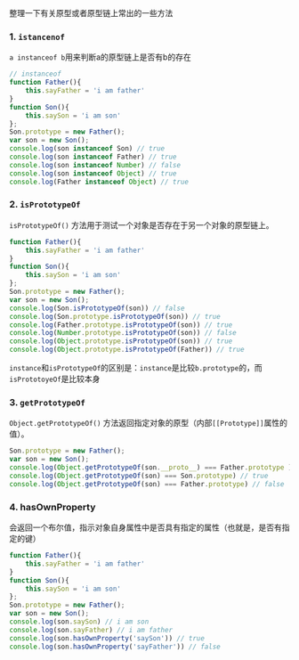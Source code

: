 整理一下有关原型或者原型链上常出的一些方法

### 1. `istancenof`

`a instanceof b`用来判断a的原型链上是否有b的存在

```js
// instanceof
function Father(){
    this.sayFather = 'i am father'
}
function Son(){
    this.saySon = 'i am son'
};
Son.prototype = new Father();
var son = new Son();
console.log(son instanceof Son) // true
console.log(son instanceof Father) // true
console.log(son instanceof Number) // false
console.log(son instanceof Object) // true
console.log(Father instanceof Object) // true
```

### 2. `isPrototypeOf`

`isPrototypeOf()` 方法用于测试一个对象是否存在于另一个对象的原型链上。

```js
function Father(){
    this.sayFather = 'i am father'
}
function Son(){
    this.saySon = 'i am son'
};
Son.prototype = new Father();
var son = new Son();
console.log(Son.isPrototypeOf(son)) // false
console.log(Son.prototype.isPrototypeOf(son)) // true
console.log(Father.prototype.isPrototypeOf(son)) // true
console.log(Number.prototype.isPrototypeOf(son)) // false
console.log(Object.prototype.isPrototypeOf(son)) // true
console.log(Object.prototype.isPrototypeOf(Father)) // true
```

`instance`和`isPrototypeOf`的区别是：`instance`是比较`b.prototype`的，而`isPrototoyeOf`是比较本身

### 3. `getPrototypeOf`

`Object.getPrototypeOf()` 方法返回指定对象的原型（内部`[[Prototype]]`属性的值）。

```js
Son.prototype = new Father();
var son = new Son();
console.log(Object.getPrototypeOf(son.__proto__) === Father.prototype ) // true
console.log(Object.getPrototypeOf(son) === Son.prototype) // true
console.log(Object.getPrototypeOf(son) === Father.prototype) // false
```

### 4. hasOwnProperty

会返回一个布尔值，指示对象自身属性中是否具有指定的属性（也就是，是否有指定的键）

```js
function Father(){
    this.sayFather = 'i am father'
}
function Son(){
    this.saySon = 'i am son'
};
Son.prototype = new Father();
var son = new Son();
console.log(son.saySon) // i am son
console.log(son.sayFather) // i am father
console.log(son.hasOwnProperty('saySon')) // true
console.log(son.hasOwnProperty('sayFather')) // false
```

